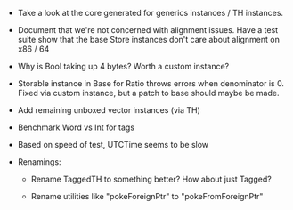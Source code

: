 * Take a look at the core generated for generics instances / TH instances.

* Document that we're not concerned with alignment issues. Have a test suite
  show that the base Store instances don't care about alignment on x86 / 64

* Why is Bool taking up 4 bytes?  Worth a custom instance?

* Storable instance in Base for Ratio throws errors when denominator is 0.
  Fixed via custom instance, but a patch to base should maybe be made.

* Add remaining unboxed vector instances (via TH)

* Benchmark Word vs Int for tags

* Based on speed of test, UTCTime seems to be slow

* Renamings:

  - Rename TaggedTH to something better? How about just Tagged?

  - Rename utilities like "pokeForeignPtr" to "pokeFromForeignPtr"
